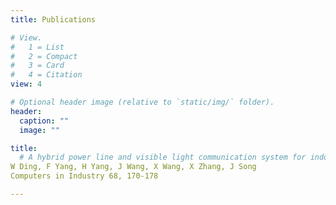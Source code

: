 ```yaml
---
title: Publications

# View.
#   1 = List
#   2 = Compact
#   3 = Card
#   4 = Citation
view: 4

# Optional header image (relative to `static/img/` folder).
header: 
  caption: ""
  image: ""

title: 
  # A hybrid power line and visible light communication system for indoor hospital applications
W Ding, F Yang, H Yang, J Wang, X Wang, X Zhang, J Song
Computers in Industry 68, 170-178

---
```

